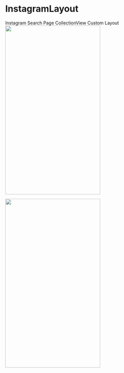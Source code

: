 # InstagramLayout
Instagram Search Page CollectionView Custom Layout
<img src="https://github.com/Nilomi/InstagramLayout/blob/master/s1.png" height="533" width="300"/>

<img src="https://github.com/Nilomi/InstagramLayout/blob/master/s2.png" height="533" width="300"/>
